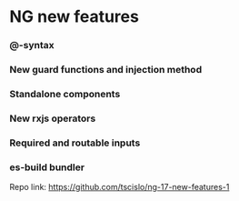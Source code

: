 # NG new features

### @-syntax

### New guard functions and injection method

### Standalone components

### New rxjs operators

### Required and routable inputs

### es-build bundler

Repo link: https://github.com/tscislo/ng-17-new-features-1
